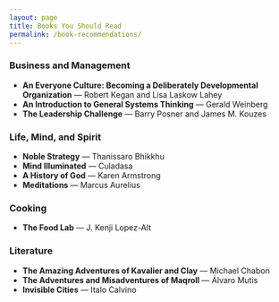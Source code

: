 ```yaml
---
layout: page
title: Books You Should Read
permalink: /book-recommendations/
---
```


### Business and Management
+ **An Everyone Culture: Becoming a Deliberately Developmental Organization** &mdash; Robert Kegan and Lisa Laskow Lahey
+ **An Introduction to General Systems Thinking** &mdash; Gerald Weinberg
+ **The Leadership Challenge** &mdash; Barry Posner and James M. Kouzes

### Life, Mind, and Spirit
+ **Noble Strategy** &mdash; Thanissaro Bhikkhu
+ **Mind Illuminated** &mdash; Culadasa
+ **A History of God** &mdash; Karen Armstrong
+ **Meditations** &mdash; Marcus Aurelius

### Cooking
+ **The Food Lab** &mdash; J. Kenji Lopez-Alt

### Literature
+ **The Amazing Adventures of Kavalier and Clay** &mdash; Michael Chabon
+ **The Adventures and Misadventures of Maqroll** &mdash; Álvaro Mutis
+ **Invisible Cities** &mdash; Italo Calvino
